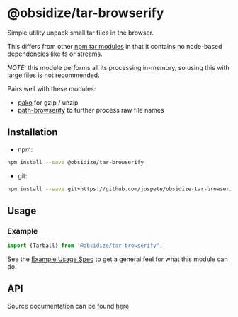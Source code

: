 # @obsidize/tar-browserify

Simple utility unpack small tar files in the browser.

This differs from other [npm tar modules](https://www.npmjs.com/search?q=tar) in that it contains no node-based dependencies like fs or streams.

*NOTE:* this module performs all its processing in-memory, so using this with large files is not recommended.

Pairs well with these modules:
- [pako](https://www.npmjs.com/package/pako) for gzip / unzip
- [path-browserify](https://www.npmjs.com/package/path-browserify) to further process raw file names

## Installation

- npm:

```bash
npm install --save @obsidize/tar-browserify
```

- git:

```bash
npm install --save git+https://github.com/jospete/obsidize-tar-browserify.git
```

## Usage

### Example

```typescript
import {Tarball} from '@obsidize/tar-browserify';
```

See the [Example Usage Spec](https://github.com/jospete/obsidize-tar-browserify/blob/master/tests/example-usage.spec.ts) to get a general feel for what this module can do.

## API

Source documentation can be found [here](https://jospete.github.io/obsidize-tar-browserify/)